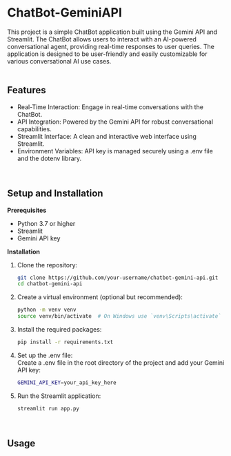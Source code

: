 # ChatBot-GeminiAPI
This project is a simple ChatBot application built using the Gemini API and Streamlit. The ChatBot allows users to interact with an AI-powered conversational agent, providing real-time responses to user queries. The application is designed to be user-friendly and easily customizable for various conversational AI use cases. <br/>
<br/>

## Features
* Real-Time Interaction: Engage in real-time conversations with the ChatBot.
* API Integration: Powered by the Gemini API for robust conversational capabilities.
* Streamlit Interface: A clean and interactive web interface using Streamlit.
* Environment Variables: API key is managed securely using a .env file and the dotenv library. <br/>
<br/>

## Setup and Installation
**Prerequisites**
* Python 3.7 or higher
* Streamlit
* Gemini API key <br/>

**Installation**
1. Clone the repository:
   ```bash
   git clone https://github.com/your-username/chatbot-gemini-api.git
   cd chatbot-gemini-api
   ```
   
2. Create a virtual environment (optional but recommended):
   ```bash
   python -m venv venv
   source venv/bin/activate  # On Windows use `venv\Scripts\activate`
   ```

3. Install the required packages:
   ```bash
   pip install -r requirements.txt
   ```

4. Set up the .env file: <br/>
Create a .env file in the root directory of the project and add your Gemini API key:
   ```bash
   GEMINI_API_KEY=your_api_key_here
   ```

5. Run the Streamlit application:
   ```bash
   streamlit run app.py
   ```
<br/>

## Usage
